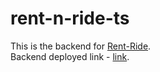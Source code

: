 ﻿# rent-n-ride-ts

This is the backend for [Rent-Ride](https://github.com/oeuvars/Rent-Ride]). </br>
Backend deployed link - [link](https://rent-n-ride-ts-production.up.railway.app/).

